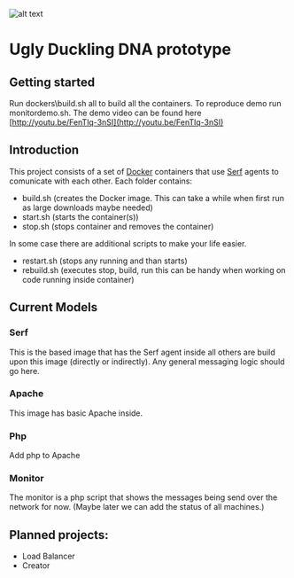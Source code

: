 ![alt text](http://uglyduckling.nl/email/maillogo.jpg "http://uglyduckling.nl")

# Ugly Duckling DNA prototype

## Getting started

Run dockers\build.sh all to build all the containers. To reproduce demo run monitordemo.sh. The demo video
can be found here [http://youtu.be/FenTlq-3nSI](http://youtu.be/FenTlq-3nSI)

## Introduction

This project consists of a set of [Docker](https://www.docker.io/) containers that use 
[Serf](http://www.serfdom.io/) agents to comunicate with each other.
Each folder contains:

 - build.sh (creates the Docker image. This can take a while when first run as large downloads
maybe needed)
 - start.sh (starts the container(s))
 - stop.sh (stops container and removes the container) 

In some case there are additional scripts to make your life easier.

 - restart.sh (stops any running and than starts)
 - rebuild.sh (executes stop, build, run  this can be handy when working 
 on code running inside container)

## Current Models

### Serf
This is the based image that has the Serf agent inside all others are build upon this 
image (directly or indirectly). Any general messaging logic should go here.

### Apache
This image has basic Apache inside.

### Php
Add php to Apache

### Monitor
 The monitor is a php script that shows the messages being send over the network for now. 
 (Maybe later we can add the status of all machines.)

## Planned projects:
 - Load Balancer
 - Creator